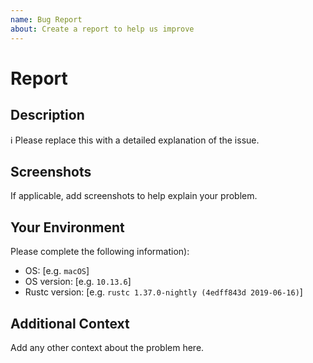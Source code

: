 ```yaml
---
name: Bug Report
about: Create a report to help us improve
---
```


# Report

## Description

ℹ Please replace this with a detailed explanation of the issue.

## Screenshots

If applicable, add screenshots to help explain your problem.

## Your Environment

Please complete the following information):

-   OS: [e.g. `macOS`]
-   OS version: [e.g. `10.13.6`]
-   Rustc version: [e.g. `rustc 1.37.0-nightly (4edff843d 2019-06-16)`]

## Additional Context

Add any other context about the problem here.
